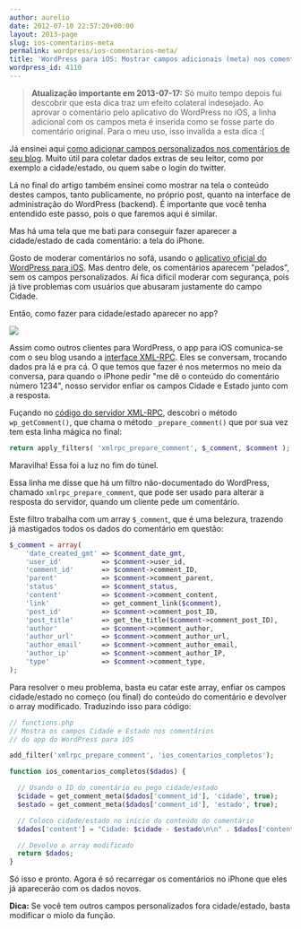 ```yaml
---
author: aurelio
date: 2012-07-10 22:57:20+00:00
layout: 2013-page
slug: ios-comentarios-meta
permalink: wordpress/ios-comentarios-meta/
title: 'WordPress para iOS: Mostrar campos adicionais (meta) nos comentários'
wordpress_id: 4110
---
```


> **Atualização importante em 2013-07-17:** Só muito tempo depois fui descobrir que esta dica traz um efeito colateral indesejado. Ao aprovar o comentário pelo aplicativo do WordPress no iOS, a linha adicional com os campos meta é inserida como se fosse parte do comentário original. Para o meu uso, isso invalida a esta dica :(

Já ensinei aqui [como adicionar campos personalizados nos comentários de seu blog](http://aurelio.net/wordpress/adicionar-campos-formulario-comentarios/). Muito útil para coletar dados extras de seu leitor, como por exemplo a cidade/estado, ou quem sabe o login do twitter.

Lá no final do artigo também ensinei como mostrar na tela o conteúdo destes campos, tanto publicamente, no próprio post, quanto na interface de administração do WordPress (backend). É importante que você tenha entendido este passo, pois o que faremos aqui é similar.

Mas há uma tela que me bati para conseguir fazer aparecer a cidade/estado de cada comentário: a tela do iPhone.

Gosto de moderar comentários no sofá, usando o [aplicativo oficial do WordPress para iOS](http://ios.wordpress.org/). Mas dentro dele, os comentários aparecem "pelados", sem os campos personalizados. Aí fica difícil moderar com segurança, pois já tive problemas com usuários que abusaram justamente do campo Cidade.

Então, como fazer para cidade/estado aparecer no app?

![](http://aurelio.net/img/wp/ios-comment-meta.png)

Assim como outros clientes para WordPress, o app para iOS comunica-se com o seu blog usando a [interface XML-RPC](http://codex.wordpress.org/XML-RPC_Support). Eles se conversam, trocando dados pra lá e pra cá. O que temos que fazer é nos metermos no meio da conversa, para quando o iPhone pedir "me dê o conteúdo do comentário número 1234", nosso servidor enfiar os campos Cidade e Estado junto com a resposta.

Fuçando no [código do servidor XML-RPC](http://core.trac.wordpress.org/browser/tags/3.4.1/wp-includes/class-wp-xmlrpc-server.php), descobri o método `wp_getComment()`, que chama o método `_prepare_comment()` que por sua vez tem esta linha mágica no final:

```php
return apply_filters( 'xmlrpc_prepare_comment', $_comment, $comment );
```

Maravilha! Essa foi a luz no fim do túnel.

Essa linha me disse que há um filtro não-documentado do WordPress, chamado `xmlrpc_prepare_comment`, que pode ser usado para alterar a resposta do servidor, quando um cliente pede um comentário.

Este filtro trabalha com um array `$_comment`, que é uma belezura, trazendo já mastigados todos os dados do comentário em questão:

```php
$_comment = array(
    'date_created_gmt' => $comment_date_gmt,
    'user_id'          => $comment->user_id,
    'comment_id'       => $comment->comment_ID,
    'parent'           => $comment->comment_parent,
    'status'           => $comment_status,
    'content'          => $comment->comment_content,
    'link'             => get_comment_link($comment),
    'post_id'          => $comment->comment_post_ID,
    'post_title'       => get_the_title($comment->comment_post_ID),
    'author'           => $comment->comment_author,
    'author_url'       => $comment->comment_author_url,
    'author_email'     => $comment->comment_author_email,
    'author_ip'        => $comment->comment_author_IP,
    'type'             => $comment->comment_type,
);
```

Para resolver o meu problema, basta eu catar este array, enfiar os campos cidade/estado no começo (ou final) do conteúdo do comentário e devolver o array modificado. Traduzindo isso para código:

```php
// functions.php
// Mostra os campos Cidade e Estado nos comentários
// do app do WordPress para iOS

add_filter('xmlrpc_prepare_comment', 'ios_comentarios_completos');

function ios_comentarios_completos($dados) {

  // Usando o ID do comentário eu pego cidade/estado
  $cidade = get_comment_meta($dados['comment_id'], 'cidade', true);
  $estado = get_comment_meta($dados['comment_id'], 'estado', true);

  // Coloco cidade/estado no início do conteúdo do comentário
  $dados['content'] = "Cidade: $cidade - $estado\n\n" . $dados['content'];

  // Devolvo o array modificado
  return $dados;
}
```

Só isso e pronto. Agora é só recarregar os comentários no iPhone que eles já aparecerão com os dados novos.

**Dica:** Se você tem outros campos personalizados fora cidade/estado, basta modificar o miolo da função.
